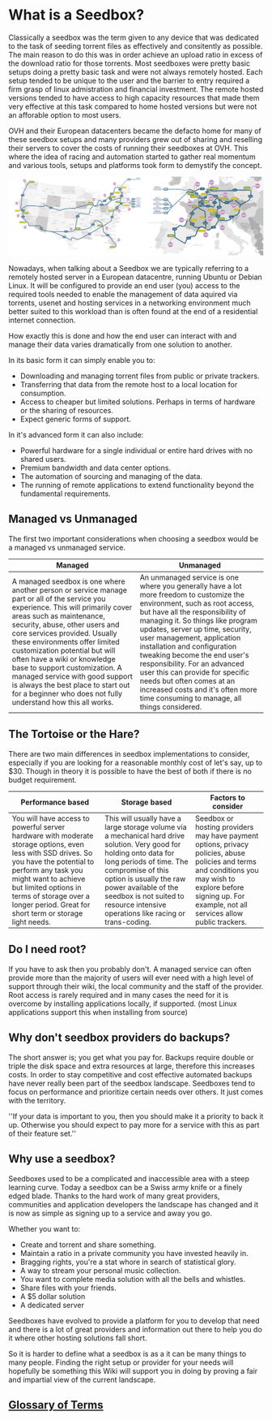 # What is a Seedbox?

Classically a seedbox was the term given to any device that was dedicated to the task of seeding torrent files as effectively and consitently as possible. The main reason to do this was in order achieve an upload ratio in excess of the download ratio for those torrents. Most seedboxes were pretty basic setups doing a pretty basic task and were not always remotely hosted. Each setup tended to be unique to the user and the barrier to entry required a firm grasp of linux admistration and financial investment. The remote hosted versions tended to have access to high capacity resources that made them very effective at this task compared to home hosted versions but were not an afforable option to most users.

OVH and their European datacenters became the defacto home for many of these seedbox setups and many providers grew out of sharing and reselling their servers to cover the costs of running their seedboxes at OVH. This where the idea of racing and automation started to gather real momentum and various tools, setups and platforms took form to demystify the concept.

![](docs/images/introduction/ovh-network-global.jpg)

Nowadays, when talking about a Seedbox we are typically referring to a remotely hosted server in a European datacentre, running Ubuntu or Debian Linux. It will be configured to provide an end user (you) access to the required tools needed to enable the management of data aquired via torrents, usenet and hosting services in a networking environment much better suited to this workload than is often found at the end of a residential internet connection.

How exactly this is done and how the end user can interact with and manage their data varies dramatically from one solution to another.

In its basic form it can simply enable you to:

* Downloading and managing torrent files from public or private trackers.
* Transferring that data from the remote host to a local location for consumption.
* Access to cheaper but limited solutions. Perhaps in terms of hardware or the sharing of resources.
* Expect generic forms of support.

In it's advanced form it can also include:

* Powerful hardware for a single individual or entire hard drives with no shared users.
* Premium bandwidth and data center options.
* The automation of sourcing and managing of the data.
* The running of remote applications to extend functionality beyond the fundamental requirements.

## Managed vs Unmanaged

The first two important considerations when choosing a seedbox would be a managed vs unmanaged service.

Managed | Unmanaged
---|---
A managed seedbox is one where another person or service manage part or all of the service you experience. This will primarily cover areas such as maintenance, security, abuse, other users and core services provided. Usually these environments offer limited customization potential but will often have a wiki or knowledge base to support customization. A managed service with good support is always the best place to start out for a beginner who does not fully understand how this all works. | An unmanaged service is one where you generally have a lot more freedom to customize the environment, such as root access, but have all the responsibility of managing it. So things like program updates, server up time, security, user management, application installation and configuration tweaking become the end user's responsibility. For an advanced user this can provide for specific needs but often comes at an increased costs and it's often more time consuming to manage, all things considered. 

## The Tortoise or the Hare?

There are two main differences in seedbox implementations to consider, especially if you are looking for a reasonable monthly cost of let's say, up to $30. Though in theory it is possible to have the best of both if there is no budget requirement.

Performance based | Storage based | Factors to consider
---|---|---
 You will have access to powerful server hardware with moderate storage options, even less with SSD drives. So you have the potential to perform any task you might want to achieve but limited options in terms of storage over a longer period. Great for short term or storage light needs.| This will usually have a large storage volume via a mechanical hard drive solution. Very good for holding onto data for long periods of time. The compromise of this option is usually the raw power available of the seedbox is not suited to resource intensive operations like racing or trans-coding. |Seedbox or hosting providers may have payment options, privacy policies, abuse policies and terms and conditions you may wish to explore before signing up. For example, not all services allow public trackers. 

## Do I need root?

If you have to ask then you probably don't. A managed service can often provide more than the majority of users will ever need with a high level of support through  their wiki, the local community and the staff of the provider. Root access is rarely required and in many cases the need for it is overcome by installing applications locally, if supported. (most Linux applications support this when installing from source) 

## Why don't seedbox providers do backups?

The short answer is; you get what you pay for. Backups require double or triple the disk space and extra resources at large, therefore this increases costs. In order to stay competitive and cost effective automated backups have never really been part of the seedbox landscape. Seedboxes tend to focus on performance and prioritize certain needs over others. It just comes with the territory.

''If your data is important to you, then you should make it a priority to back it up. Otherwise you should expect to pay more for a service with this as part of their feature set.''

## Why use a seedbox?

Seedboxes used to be a complicated and inaccessible area with a steep learning curve. Today a seedbox can be a Swiss army knife or a finely edged blade. Thanks to the hard work of many great providers, communities and application developers the landscape has changed and it is now as simple as signing up to a service and away you go.

Whether you want to:

* Create and torrent and share something.
* Maintain a ratio in a private community you have invested heavily in.
* Bragging rights, you're a stat whore in search of statistical glory.
* A way to stream your personal music collection.
* You want to complete media solution with all the bells and whistles.
* Share files with your friends.
* A $5 dollar solution
* A dedicated server

Seedboxes have evolved to provide a platform for you to develop that need and there is a lot of great providers and information out there to help you do it where other hosting solutions fall short.

So it is harder to define what a seedbox is as a it can be many things to many people. Finding the right setup or provider for your needs will hopefully be something this Wiki will support you in doing by proving a fair and impartial view of the current landscape.

## [Glossary of Terms](https://www.reddit.com/r/seedboxes/wiki/glossary)